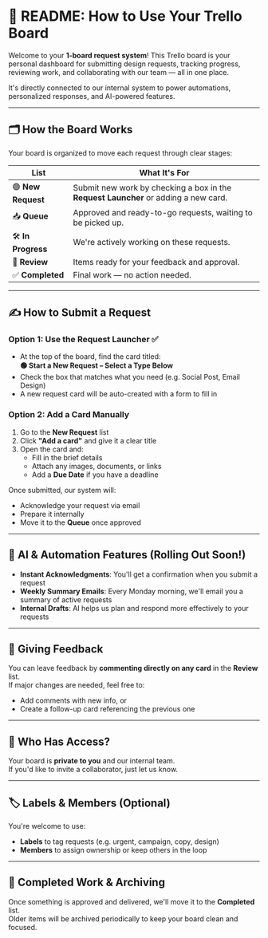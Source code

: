 # 🧾 README: How to Use Your Trello Board

Welcome to your **1-board request system**! This Trello board is your personal dashboard for submitting design requests, tracking progress, reviewing work, and collaborating with our team — all in one place.

It's directly connected to our internal system to power automations, personalized responses, and AI-powered features.

---

## 🗂️ How the Board Works

Your board is organized to move each request through clear stages:

| **List**            | **What It's For**                                                                 |
|---------------------|------------------------------------------------------------------------------------|
| 🟢 **New Request**   | Submit new work by checking a box in the **Request Launcher** or adding a new card. |
| 📥 **Queue**         | Approved and ready-to-go requests, waiting to be picked up.                        |
| 🛠 **In Progress**    | We're actively working on these requests.                                          |
| 🧐 **Review**         | Items ready for your feedback and approval.                                        |
| ✅ **Completed**      | Final work — no action needed.                                                     |

---

## ✍️ How to Submit a Request

### Option 1: **Use the Request Launcher** ✅  
- At the top of the board, find the card titled:  
  **🟢 Start a New Request – Select a Type Below**
- Check the box that matches what you need (e.g. Social Post, Email Design)
- A new request card will be auto-created with a form to fill in

### Option 2: **Add a Card Manually**  
1. Go to the **New Request** list  
2. Click **"Add a card"** and give it a clear title  
3. Open the card and:
   - Fill in the brief details  
   - Attach any images, documents, or links  
   - Add a **Due Date** if you have a deadline

Once submitted, our system will:
- Acknowledge your request via email  
- Prepare it internally  
- Move it to the **Queue** once approved

---

## 🤖 AI & Automation Features (Rolling Out Soon!)

- **Instant Acknowledgments**: You'll get a confirmation when you submit a request  
- **Weekly Summary Emails**: Every Monday morning, we'll email you a summary of active requests  
- **Internal Drafts**: AI helps us plan and respond more effectively to your requests

---

## 💬 Giving Feedback

You can leave feedback by **commenting directly on any card** in the **Review** list.  
If major changes are needed, feel free to:
- Add comments with new info, or  
- Create a follow-up card referencing the previous one

---

## 🔐 Who Has Access?

Your board is **private to you** and our internal team.  
If you'd like to invite a collaborator, just let us know.

---

## 🏷 Labels & Members (Optional)

You're welcome to use:
- **Labels** to tag requests (e.g. urgent, campaign, copy, design)  
- **Members** to assign ownership or keep others in the loop

---

## 📁 Completed Work & Archiving

Once something is approved and delivered, we'll move it to the **Completed** list.  
Older items will be archived periodically to keep your board clean and focused.